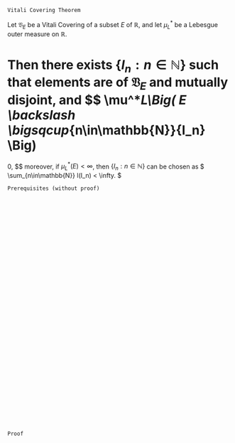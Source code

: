 ```
Vitali Covering Theorem
```

Let $\mathfrak{V}_E$ be a Vitali Covering of a subset $E$ of $\mathbb{R}$, and let $\mu^*_L$ be a Lebesgue outer measure on $\mathbb{R}$.

Then there exists $\{I_n : n\in \mathbb{N} \}$ such that elements are of $\mathfrak{V}_E$ and mutually disjoint, and
$$
\mu^*_L\Big( E \backslash \bigsqcup_{n\in\mathbb{N}}{I_n} \Big)
=
0,
$$
moreover, if $\mu^*_L(E)<\infty$, then $\{I_n : n\in \mathbb{N} \}$ can be chosen as 
$
\sum_{n\in\mathbb{N}} l(I_n) < \infty.
$

```
Prerequisites (without proof)
```


<br>
<br>
<br>
<br>
<br>
<br>
<br>
<br>
<br>
<br>
<br>
<br>
<br>
<br>
<br>
<br>
<br>
<br>
<br>
<br>
<br>
<br>
<br>
<br>
<br>
<br>
<br>
<br>
<br>
<br>


```
Proof
```

